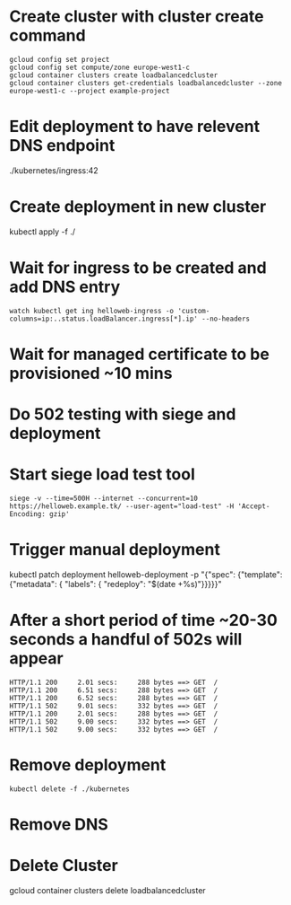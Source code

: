 # Create cluster with cluster create command

```
gcloud config set project
gcloud config set compute/zone europe-west1-c
gcloud container clusters create loadbalancedcluster
gcloud container clusters get-credentials loadbalancedcluster --zone europe-west1-c --project example-project
```

# Edit deployment to have relevent DNS endpoint

./kubernetes/ingress:42

# Create deployment in new cluster

kubectl apply -f ./

# Wait for ingress to be created and add DNS entry

```watch kubectl get ing helloweb-ingress -o 'custom-columns=ip:..status.loadBalancer.ingress[*].ip' --no-headers```

# Wait for managed certificate to be provisioned ~10 mins

# Do 502 testing with siege and deployment
# Start siege load test tool
```siege -v --time=500H --internet --concurrent=10 https://helloweb.example.tk/ --user-agent="load-test" -H 'Accept-Encoding: gzip'```
# Trigger manual deployment
kubectl patch deployment helloweb-deployment -p "{\"spec\": {\"template\": {\"metadata\": { \"labels\": {  \"redeploy\": \"$(date +%s)\"}}}}}"

# After a short period of time ~20-30 seconds a handful of 502s will appear
```
HTTP/1.1 200     2.01 secs:     288 bytes ==> GET  /
HTTP/1.1 200     6.51 secs:     288 bytes ==> GET  /
HTTP/1.1 200     6.52 secs:     288 bytes ==> GET  /
HTTP/1.1 502     9.01 secs:     332 bytes ==> GET  /
HTTP/1.1 200     2.01 secs:     288 bytes ==> GET  /
HTTP/1.1 502     9.00 secs:     332 bytes ==> GET  /
HTTP/1.1 502     9.00 secs:     332 bytes ==> GET  /
```

# Remove deployment
```kubectl delete -f ./kubernetes```
# Remove DNS
# Delete Cluster
gcloud container clusters delete loadbalancedcluster

